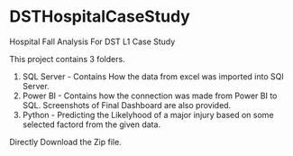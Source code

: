 # DSTHospitalCaseStudy
Hospital Fall Analysis For DST L1 Case Study

This project contains 3 folders.
1. SQL Server - Contains How the data from excel was imported into SQl Server.
2. Power BI - Contains how the connection was made from Power BI to SQL. Screenshots of Final Dashboard are also provided.
3. Python - Predicting the Likelyhood of a major injury based on some selected factord from the given data.

Directly Download the Zip file.
